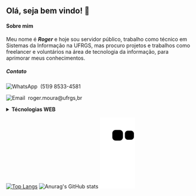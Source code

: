 ## Olá, seja bem vindo! :wave:

  
  #### Sobre mim
  Meu nome é **_Roger_** e hoje sou servidor público, trabalho como técnico em Sistemas da Informação na UFRGS, 
  mas procuro projetos e trabalhos como freelancer e voluntários na área de tecnologia da informação, para aprimorar 
  meus conhecimentos.
  
  ##### Contato

  <img src="https://icongr.am/simple/whatsapp.svg?size=16&color=colored=false" alt="WhatsApp" />&nbsp;&nbsp;(51)9 8533-4581
  
  <img src="https://icongr.am/entypo/email.svg?size=16&color=colored=false" alt="Email" />&nbsp;&nbsp;roger.moura@ufrgs,br
  
  
  <details>
  <summary markdown="span"><b>Técnologias WEB</b></summary>
    <br/>
    <img src="https://icongr.am/devicon/css3-plain.svg?size=32&color=currentColor" alt="CSS" />&nbsp;&nbsp;&nbsp;
    <img src="https://icongr.am/devicon/html5-plain.svg?size=32&color=currentColor" alt="HTML5" />&nbsp;&nbsp;&nbsp;
    <img src="https://icongr.am/simple/javascript.svg?size=32&color=colored=false" alt="JAVASCRIPT" />&nbsp;&nbsp;&nbsp;
    
  </details>
  

  [![Top Langs](https://github-readme-stats.vercel.app/api/top-langs/?username=ROGER-UFRGS)](https://github.com/ROGER-UFRGS/ROGER-UFRGS)
  ![Anurag's GitHub stats](https://github-readme-stats.vercel.app/api?username=ROGER-UFRGS&show_icons=true&theme=graywhite)
  ![snake gif](https://github.com/ROGER-UFRGS/ROGER-UFRGS/blob/output/github-contribution-grid-snake.svg)

